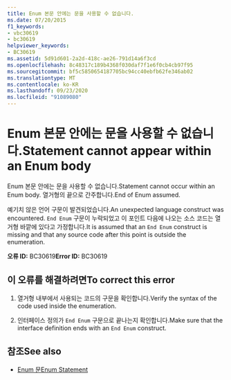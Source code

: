```yaml
---
title: Enum 본문 안에는 문을 사용할 수 없습니다.
ms.date: 07/20/2015
f1_keywords:
- vbc30619
- bc30619
helpviewer_keywords:
- BC30619
ms.assetid: 5d91d601-2a2d-418c-ae26-791d14a6f3cd
ms.openlocfilehash: 8c48317c189b4368f030daf7f1e6f0cb4cb97f95
ms.sourcegitcommit: bf5c5850654187705bc94cc40ebfb62fe346ab02
ms.translationtype: MT
ms.contentlocale: ko-KR
ms.lasthandoff: 09/23/2020
ms.locfileid: "91089080"
---
```

# <a name="statement-cannot-appear-within-an-enum-body"></a><span data-ttu-id="8c5cc-102">Enum 본문 안에는 문을 사용할 수 없습니다.</span><span class="sxs-lookup"><span data-stu-id="8c5cc-102">Statement cannot appear within an Enum body</span></span>

<span data-ttu-id="8c5cc-103">Enum 본문 안에는 문을 사용할 수 없습니다.</span><span class="sxs-lookup"><span data-stu-id="8c5cc-103">Statement cannot occur within an Enum body.</span></span> <span data-ttu-id="8c5cc-104">열거형의 끝으로 간주합니다.</span><span class="sxs-lookup"><span data-stu-id="8c5cc-104">End of Enum assumed.</span></span>  
  
 <span data-ttu-id="8c5cc-105">예기치 않은 언어 구문이 발견되었습니다.</span><span class="sxs-lookup"><span data-stu-id="8c5cc-105">An unexpected language construct was encountered.</span></span> <span data-ttu-id="8c5cc-106">`End Enum` 구문이 누락되었고 이 포인트 다음에 나오는 소스 코드는 열거형 바깥에 있다고 가정합니다.</span><span class="sxs-lookup"><span data-stu-id="8c5cc-106">It is assumed that an `End Enum` construct is missing and that any source code after this point is outside the enumeration.</span></span>  
  
 <span data-ttu-id="8c5cc-107">**오류 ID:** BC30619</span><span class="sxs-lookup"><span data-stu-id="8c5cc-107">**Error ID:** BC30619</span></span>  
  
## <a name="to-correct-this-error"></a><span data-ttu-id="8c5cc-108">이 오류를 해결하려면</span><span class="sxs-lookup"><span data-stu-id="8c5cc-108">To correct this error</span></span>  
  
1. <span data-ttu-id="8c5cc-109">열거형 내부에서 사용되는 코드의 구문을 확인합니다.</span><span class="sxs-lookup"><span data-stu-id="8c5cc-109">Verify the syntax of the code used inside the enumeration.</span></span>  
  
2. <span data-ttu-id="8c5cc-110">인터페이스 정의가 `End Enum` 구문으로 끝나는지 확인합니다.</span><span class="sxs-lookup"><span data-stu-id="8c5cc-110">Make sure that the interface definition ends with an `End Enum` construct.</span></span>  
  
## <a name="see-also"></a><span data-ttu-id="8c5cc-111">참조</span><span class="sxs-lookup"><span data-stu-id="8c5cc-111">See also</span></span>

- [<span data-ttu-id="8c5cc-112">Enum 문</span><span class="sxs-lookup"><span data-stu-id="8c5cc-112">Enum Statement</span></span>](../language-reference/statements/enum-statement.md)
